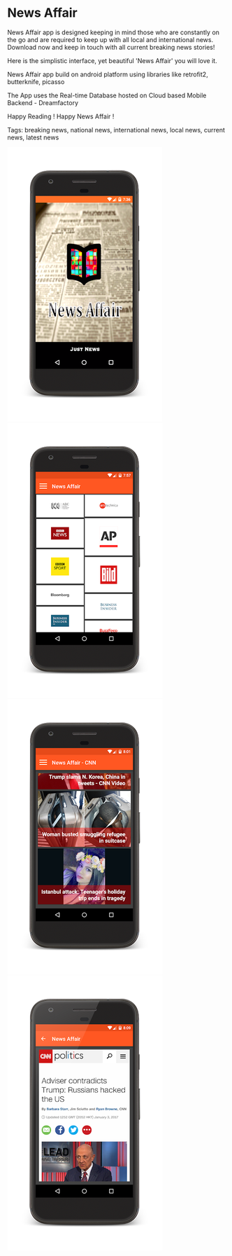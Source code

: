 # News Affair
News Affair app is designed keeping in mind those who are constantly on the go and are required to keep up with all local and international news. Download now and keep in touch with all current breaking news stories!

Here is the simplistic interface, yet beautiful 'News Affair' you will love it.

News Affair app build on android platform using libraries like retrofit2, butterknife, picasso

The App uses the Real-time Database hosted on Cloud based Mobile Backend - Dreamfactory

Happy Reading !
Happy News Affair !

Tags: breaking news, national news, international news, local news, current news, latest news

![Alt text](/Screenshots/1.png?raw=true)
![Alt text](/Screenshots/2.png?raw=true)
![Alt text](/Screenshots/3.png?raw=true)
![Alt text](/Screenshots/4.png?raw=true)


